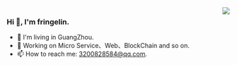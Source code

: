 <!-- prettier-ignore-start -->
<!-- markdownlint-disable -->
<img align="right" src="https://github-readme-stats.vercel.app/api?username=fringelin&show_icons=true&icon_color=CE1D2D&text_color=718096&bg_color=ffffff&hide_title=true" />
<!-- markdownlint-enable -->
<!-- prettier-ignore-end -->

### Hi 👋, I'm fringelin.
- 🌱 I'm living in GuangZhou.
- 🔭 Working on Micro Service、Web、BlockChain and so on. 
- 📫 How to reach me: 3200828584@qq.com.

